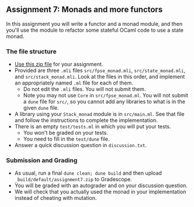 
Assignment 7: Monads and more functors
--------------------------------------

In this assignment you will write a functor and a monad module, and then you'll use the module to refactor some stateful OCaml code to use a state monad.

### The file structure

* [Use this zip file](http://pl.cs.jhu.edu/fpse/assignments/assignment7.zip) for your assignment. 
* Provided are three `.mli` files `src/fpse_monad.mli`, `src/state_monad.mli`, and `src/stack_monad.mli`. Look at the files in this order, and implement an appropriately named `.ml` file for each of them.
  * Do not edit the `.mli` files. You will not submit them.
  * Note you may not use `Core` in `src/fpse_monad.ml`. You will not submit a `dune` file for `src/`, so you cannot add any libraries to what is in the given `dune` file.
* A library using your `Stack_monad` module is in `src/main.ml`. See that file and follow the instructions to complete the implementation.
* There is an empty `test/tests.ml` in which you will put your tests.
  * You won't be graded on your tests.
  * You need to fill in the `test/dune` file.
* Answer a quick discussion question in `discussion.txt`.

### Submission and Grading
* As usual, run a final `dune clean; dune build` and then upload `_build/default/assignment7.zip` to Gradescope.
* You will be graded with an autograder and on your discussion question.
* We will check that you actually used the monad in your implementation instead of cheating with mutation.